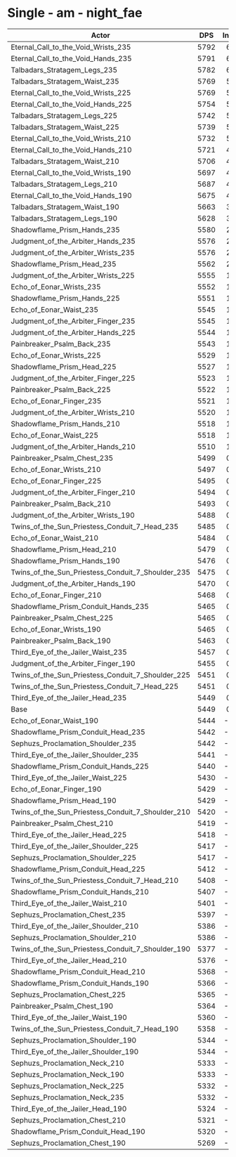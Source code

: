 # Single - am - night_fae
| Actor | DPS | Increase |
|---|:---:|:---:|
|Eternal_Call_to_the_Void_Wrists_235|5792|6.29%|
|Eternal_Call_to_the_Void_Hands_235|5791|6.29%|
|Talbadars_Stratagem_Legs_235|5782|6.12%|
|Talbadars_Stratagem_Waist_235|5769|5.88%|
|Eternal_Call_to_the_Void_Wrists_225|5769|5.88%|
|Eternal_Call_to_the_Void_Hands_225|5754|5.61%|
|Talbadars_Stratagem_Legs_225|5742|5.37%|
|Talbadars_Stratagem_Waist_225|5739|5.33%|
|Eternal_Call_to_the_Void_Wrists_210|5732|5.20%|
|Eternal_Call_to_the_Void_Hands_210|5721|4.99%|
|Talbadars_Stratagem_Waist_210|5706|4.72%|
|Eternal_Call_to_the_Void_Wrists_190|5697|4.55%|
|Talbadars_Stratagem_Legs_210|5687|4.38%|
|Eternal_Call_to_the_Void_Hands_190|5675|4.15%|
|Talbadars_Stratagem_Waist_190|5663|3.94%|
|Talbadars_Stratagem_Legs_190|5628|3.28%|
|Shadowflame_Prism_Hands_235|5580|2.40%|
|Judgment_of_the_Arbiter_Hands_235|5576|2.34%|
|Judgment_of_the_Arbiter_Wrists_235|5576|2.34%|
|Shadowflame_Prism_Head_235|5562|2.08%|
|Judgment_of_the_Arbiter_Wrists_225|5555|1.95%|
|Echo_of_Eonar_Wrists_235|5552|1.90%|
|Shadowflame_Prism_Hands_225|5551|1.87%|
|Echo_of_Eonar_Waist_235|5545|1.76%|
|Judgment_of_the_Arbiter_Finger_235|5545|1.76%|
|Judgment_of_the_Arbiter_Hands_225|5544|1.74%|
|Painbreaker_Psalm_Back_235|5543|1.73%|
|Echo_of_Eonar_Wrists_225|5529|1.47%|
|Shadowflame_Prism_Head_225|5527|1.44%|
|Judgment_of_the_Arbiter_Finger_225|5523|1.36%|
|Painbreaker_Psalm_Back_225|5522|1.35%|
|Echo_of_Eonar_Finger_235|5521|1.32%|
|Judgment_of_the_Arbiter_Wrists_210|5520|1.31%|
|Shadowflame_Prism_Hands_210|5518|1.27%|
|Echo_of_Eonar_Waist_225|5518|1.26%|
|Judgment_of_the_Arbiter_Hands_210|5510|1.12%|
|Painbreaker_Psalm_Chest_235|5499|0.92%|
|Echo_of_Eonar_Wrists_210|5497|0.89%|
|Echo_of_Eonar_Finger_225|5495|0.86%|
|Judgment_of_the_Arbiter_Finger_210|5494|0.82%|
|Painbreaker_Psalm_Back_210|5493|0.82%|
|Judgment_of_the_Arbiter_Wrists_190|5488|0.73%|
|Twins_of_the_Sun_Priestess_Conduit_7_Head_235|5485|0.66%|
|Echo_of_Eonar_Waist_210|5484|0.64%|
|Shadowflame_Prism_Head_210|5479|0.56%|
|Shadowflame_Prism_Hands_190|5476|0.50%|
|Twins_of_the_Sun_Priestess_Conduit_7_Shoulder_235|5475|0.48%|
|Judgment_of_the_Arbiter_Hands_190|5470|0.38%|
|Echo_of_Eonar_Finger_210|5468|0.36%|
|Shadowflame_Prism_Conduit_Hands_235|5465|0.30%|
|Painbreaker_Psalm_Chest_225|5465|0.30%|
|Echo_of_Eonar_Wrists_190|5465|0.29%|
|Painbreaker_Psalm_Back_190|5463|0.25%|
|Third_Eye_of_the_Jailer_Waist_235|5457|0.15%|
|Judgment_of_the_Arbiter_Finger_190|5455|0.12%|
|Twins_of_the_Sun_Priestess_Conduit_7_Shoulder_225|5451|0.04%|
|Twins_of_the_Sun_Priestess_Conduit_7_Head_225|5451|0.03%|
|Third_Eye_of_the_Jailer_Head_235|5449|0.01%|
|Base|5449|0.00%|
|Echo_of_Eonar_Waist_190|5444|-0.09%|
|Shadowflame_Prism_Conduit_Head_235|5442|-0.12%|
|Sephuzs_Proclamation_Shoulder_235|5442|-0.13%|
|Third_Eye_of_the_Jailer_Shoulder_235|5441|-0.14%|
|Shadowflame_Prism_Conduit_Hands_225|5440|-0.17%|
|Third_Eye_of_the_Jailer_Waist_225|5430|-0.34%|
|Echo_of_Eonar_Finger_190|5429|-0.36%|
|Shadowflame_Prism_Head_190|5429|-0.37%|
|Twins_of_the_Sun_Priestess_Conduit_7_Shoulder_210|5420|-0.53%|
|Painbreaker_Psalm_Chest_210|5419|-0.55%|
|Third_Eye_of_the_Jailer_Head_225|5418|-0.56%|
|Third_Eye_of_the_Jailer_Shoulder_225|5417|-0.58%|
|Sephuzs_Proclamation_Shoulder_225|5417|-0.59%|
|Shadowflame_Prism_Conduit_Head_225|5412|-0.68%|
|Twins_of_the_Sun_Priestess_Conduit_7_Head_210|5408|-0.75%|
|Shadowflame_Prism_Conduit_Hands_210|5407|-0.77%|
|Third_Eye_of_the_Jailer_Waist_210|5401|-0.88%|
|Sephuzs_Proclamation_Chest_235|5397|-0.95%|
|Third_Eye_of_the_Jailer_Shoulder_210|5386|-1.16%|
|Sephuzs_Proclamation_Shoulder_210|5386|-1.16%|
|Twins_of_the_Sun_Priestess_Conduit_7_Shoulder_190|5377|-1.31%|
|Third_Eye_of_the_Jailer_Head_210|5376|-1.34%|
|Shadowflame_Prism_Conduit_Head_210|5368|-1.49%|
|Shadowflame_Prism_Conduit_Hands_190|5366|-1.52%|
|Sephuzs_Proclamation_Chest_225|5365|-1.55%|
|Painbreaker_Psalm_Chest_190|5364|-1.55%|
|Third_Eye_of_the_Jailer_Waist_190|5360|-1.62%|
|Twins_of_the_Sun_Priestess_Conduit_7_Head_190|5358|-1.67%|
|Sephuzs_Proclamation_Shoulder_190|5344|-1.92%|
|Third_Eye_of_the_Jailer_Shoulder_190|5344|-1.92%|
|Sephuzs_Proclamation_Neck_210|5333|-2.12%|
|Sephuzs_Proclamation_Neck_190|5333|-2.13%|
|Sephuzs_Proclamation_Neck_225|5332|-2.15%|
|Sephuzs_Proclamation_Neck_235|5332|-2.15%|
|Third_Eye_of_the_Jailer_Head_190|5324|-2.30%|
|Sephuzs_Proclamation_Chest_210|5321|-2.36%|
|Shadowflame_Prism_Conduit_Head_190|5320|-2.36%|
|Sephuzs_Proclamation_Chest_190|5269|-3.31%|
